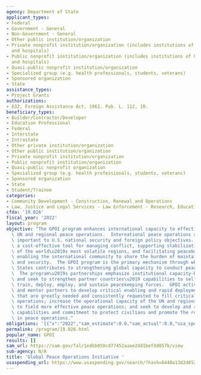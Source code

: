 ```yaml
---
agency: Department of State
applicant_types:
- Federal
- Government - General
- Non-Government - General
- Other public institution/organization
- Private nonprofit institution/organization (includes institutions of higher education
  and hospitals)
- Public nonprofit institution/organization (includes institutions of higher education
  and hospitals)
- Quasi-public nonprofit institution/organization
- Specialized group (e.g. health professionals, students, veterans)
- Sponsored organization
- State
assistance_types:
- Project Grants
authorizations:
- 632, Foreign Assistance Act, 1961. Pub. L. 112, 10.
beneficiary_types:
- Builder/Contractor/Developer
- Education Professional
- Federal
- Interstate
- Intrastate
- Other private institution/organization
- Other public institution/organization
- Private nonprofit institution/organization
- Public nonprofit institution/organization
- Quasi-public nonprofit organization
- Specialized group (e.g. health professionals, students, veterans)
- Sponsored organization
- State
- Student/Trainee
categories:
- Community Development - Construction, Renewal and Operations
- Law, Justice and Legal Services - Law Enforcement - Research, Education, Training
cfda: '19.026'
fiscal_year: '2022'
layout: program
objective: "The GPOI program enhances international capacity to effectively conduct\
  \ UN and regional peace operations.  International peace operations are strategically\
  \ important to U.S. national security and foreign policy objectives.  They represent\
  \ a cost-effective tool for managing conflict, supporting stabilization in some\
  \ of the world\u2019s most volatile regions, and facilitating peacebuilding efforts,\
  \ enabling the international community to share the burden of maintaining peace\
  \ and security.  The GPOI program is the primary mechanism through which the United\
  \ States contributes to strengthening global capacity to conduct peace operations.\
  \  The program\u2019s partnerships emphasize institutional capacity-building relationships\
  \ and seek to strengthen partner countries\u2019 capabilities to self-sufficiently\
  \ train, deploy, employ, and sustain peacekeeping forces.  GPOI activities train\
  \ and mentor partners to develop critical enabling and rapid deployment capabilities\
  \ that are greatly needed and consistently requested to fill critical gaps in peace\
  \ operations; increase the operational capacity of the UN and regional organizations\
  \ to field more effective peace operations; and seek to develop and reinforce peacekeepers\u2019\
  \ capabilities and commitment to protect civilians and promote the role of women\
  \ in peace operations."
obligations: '[{"x":"2022","sam_estimate":0.0,"sam_actual":0.0,"usa_spending_actual":9641216.0},{"x":"2023","sam_estimate":0.0,"sam_actual":0.0,"usa_spending_actual":396460.5},{"x":"2024","sam_estimate":0.0,"sam_actual":0.0,"usa_spending_actual":0.0}]'
permalink: /program/19.026.html
popular_name: GPOI
results: []
sam_url: https://sam.gov/fal/1edbb050cd77452aaae2dd1befdd057b/view
sub-agency: N/A
title: 'Global Peace Operations Initiative '
usaspending_url: https://www.usaspending.gov/search/?hash=6440a13d2d8524a8c73fa44e394f5031
---
```

